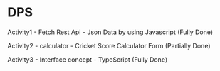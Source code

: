 # DPS

Activity1 - Fetch Rest Api - Json Data by using Javascript (Fully Done)

Activity2 - calculator - Cricket Score Calculator Form (Partially Done)

Activity3 - Interface concept - TypeScript (Fully Done)
